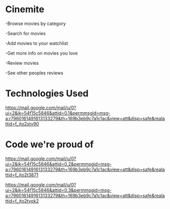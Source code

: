 # Cinemite
-Browse movies by category

-Search for movies

-Add movies to your watchlist

-Get more info on movies you love

-Review movies

-See other peoples reviews

# Technologies Used

https://mail.google.com/mail/u/0?ui=2&ik=54f15c5846&attid=0.1&permmsgid=msg-a:r7960161491613133279&th=169b3eb9c7a1c1ac&view=att&disp=safe&realattid=f_jto2stv90

# Code we're proud of

https://mail.google.com/mail/u/0?ui=2&ik=54f15c5846&attid=0.2&permmsgid=msg-a:r7960161491613133279&th=169b3eb9c7a1c1ac&view=att&disp=safe&realattid=f_jto2t3871

https://mail.google.com/mail/u/0?ui=2&ik=54f15c5846&attid=0.3&permmsgid=msg-a:r7960161491613133279&th=169b3eb9c7a1c1ac&view=att&disp=safe&realattid=f_jto2tvok2

